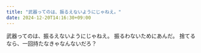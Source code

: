 ```yaml
---
title: "武器ってのは、振るえないようにじゃねえ。"
date: 2024-12-20T14:16:30+09:00
---
```

武器ってのは、振るえないようにじゃねえ。
振るわないためにあんだ。
捨てるなら、一回持たなきゃなんないだろ？
